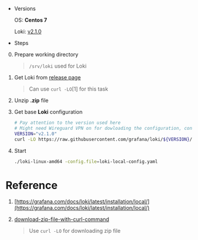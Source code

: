 - Versions

    OS: **Centos 7**

    Loki: [v2.1.0](https://github.com/grafana/loki/tree/v2.1.0)

- Steps

0. Prepare working directory

    > `/srv/loki` used for Loki

1. Get Loki from [release page](https://github.com/grafana/loki/releases/)

    > Can use `curl -LO`[1] for this task

2. Unzip **.zip** file

3. Get base **Loki** configuration

    ``` bash
    # Pay attention to the version used here
    # Might need Wireguard VPN on for dowloading the configuration, considering the "https://raw.githubusercontent.com" connection within mainland China
    VERSION="v2.1.0"
    curl -LO https://raw.githubusercontent.com/grafana/loki/${VERSION}/cmd/loki/loki-local-config.yaml
    ```
4. Start

    ``` bash
    ./loki-linux-amd64 -config.file=loki-local-config.yaml
    ```

# Reference

1. [https://grafana.com/docs/loki/latest/installation/local/](https://grafana.com/docs/loki/latest/installation/local/)


2. [download-zip-file-with-curl-command](https://askubuntu.com/questions/285976/download-zip-file-with-curl-command#answer-291084)

    > Use `curl -LO` for downloading zip file
